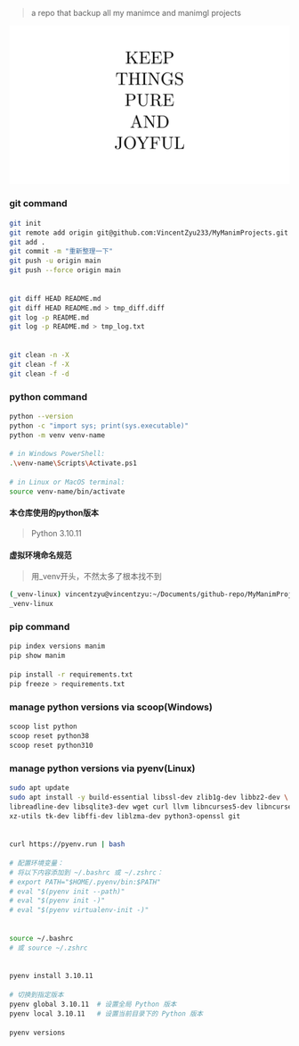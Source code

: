 > a repo that backup all my manimce and manimgl projects

![keep_things_pure_and_joyful](keep_things_pure_and_joyful.png)


### git command

```bash
git init
git remote add origin git@github.com:VincentZyu233/MyManimProjects.git
git add .
git commit -m "重新整理一下"
git push -u origin main
git push --force origin main


git diff HEAD README.md
git diff HEAD README.md > tmp_diff.diff
git log -p README.md
git log -p README.md > tmp_log.txt


git clean -n -X
git clean -f -X
git clean -f -d
```

### python command
```bash
python --version
python -c "import sys; print(sys.executable)"
python -m venv venv-name

# in Windows PowerShell:
.\venv-name\Scripts\Activate.ps1

# in Linux or MacOS terminal:
source venv-name/bin/activate 
```

#### 本仓库使用的python版本
> Python 3.10.11

#### 虚拟环境命名规范
> 用_venv开头，不然太多了根本找不到
```bash
(_venv-linux) vincentzyu@vincentzyu:~/Documents/github-repo/MyManimProjects/my_manimce_products$ ls | grep _venv
_venv-linux
```

### pip command
```bash
pip index versions manim
pip show manim

pip install -r requirements.txt
pip freeze > requirements.txt

```

### manage python versions via scoop(Windows)
```bash
scoop list python
scoop reset python38
scoop reset python310
```


### manage python versions via pyenv(Linux)
```bash
sudo apt update
sudo apt install -y build-essential libssl-dev zlib1g-dev libbz2-dev \
libreadline-dev libsqlite3-dev wget curl llvm libncurses5-dev libncursesw5-dev \
xz-utils tk-dev libffi-dev liblzma-dev python3-openssl git


curl https://pyenv.run | bash

# 配置环境变量：
# 将以下内容添加到 ~/.bashrc 或 ~/.zshrc：
# export PATH="$HOME/.pyenv/bin:$PATH"
# eval "$(pyenv init --path)"
# eval "$(pyenv init -)"
# eval "$(pyenv virtualenv-init -)"


source ~/.bashrc  
# 或 source ~/.zshrc


pyenv install 3.10.11

# 切换到指定版本
pyenv global 3.10.11  # 设置全局 Python 版本
pyenv local 3.10.11   # 设置当前目录下的 Python 版本

pyenv versions

```